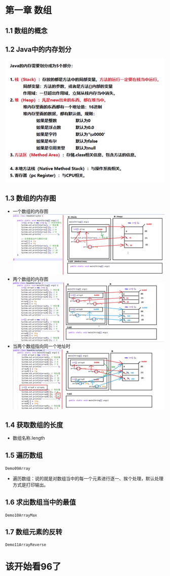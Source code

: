 # 第一章 数组
## 1.1 数组的概念
## 1.2 Java中的内存划分
![alt](./images/5-1.png)
## 1.3 数组的内存图
- 一个数组的内存图
![alt](./images/5-3.png)
- 两个数组的内存图
![alt](./images/5-2.png)
- 当两个数组指向同一个地址时
![alt](./images/5-3-1.png)
## 1.4 获取数组的长度
- 数组名称.length
## 1.5 遍历数组
`Demo09Array`
- 遍历数组：说的就是对数组当中的每一个元素进行逐一、挨个处理，默认处理方式是打印输出。
## 1.6 求出数组当中的最值
`Demo10ArrayMax`
## 1.7 数组元素的反转
`Demo11ArrayReverse`
# 该开始看96了

